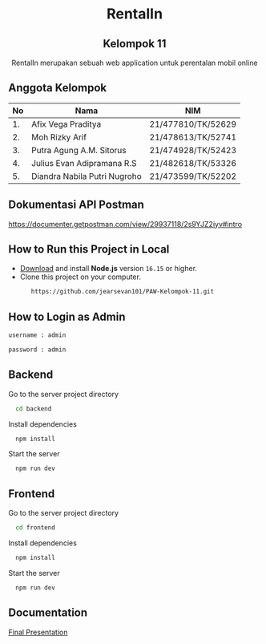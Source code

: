<p align="center">
  <h1 align="center">RentalIn</h1>
  <h2 align="center">Kelompok 11</h2>
  <p align="center">RentalIn merupakan sebuah web application untuk perentalan mobil online</p>
</p>

## Anggota Kelompok
|No   |   Nama     |   NIM     |
|----|------------|-----------|
|1. | Afix Vega Praditya            | 21/477810/TK/52629 |
|2. | Moh Rizky Arif                | 21/478613/TK/52741 |
|3. | Putra Agung A.M. Sitorus      | 21/474928/TK/52423 |
|4. | Julius Evan Adipramana R.S    | 21/482618/TK/53326 |
|5. | Diandra Nabila Putri Nugroho  | 21/473599/TK/52202 |

## Dokumentasi API Postman
https://documenter.getpostman.com/view/29937118/2s9YJZ2iyv#intro

## How to Run this Project in Local
- [Download](https://nodejs.org/en/download/) and install **Node.js** version `16.15` or higher.
- Clone this project on your computer.
  ```bash
     https://github.com/jearsevan101/PAW-Kelompok-11.git
   ```
## How to Login as Admin
```bash
username : admin
 ```
 
 ```bash
 password : admin
 ```
## Backend

Go to the server project directory

```bash
  cd backend
```

Install dependencies

```bash
  npm install
```

Start the server

```bash
  npm run dev
```

## Frontend

Go to the server project directory

```bash
  cd frontend
```

Install dependencies

```bash
  npm install
```

Start the server

```bash
  npm run dev
```
## Documentation
[Final Presentation](https://www.canva.com/design/DAFzrSAesUQ/SpAMGDkttxzVowIsyLfiLw/edit?utm_content=DAFzrSAesUQ&utm_campaign=designshare&utm_medium=link2&utm_source=sharebutton)
